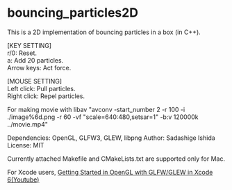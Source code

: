 # bouncing_particles2D
This is a 2D implementation of bouncing particles in a box (in C++).


[KEY SETTING]  
r/0: Reset.  
a: Add 20 particles.  
Arrow keys: Act force.

[MOUSE SETTING]  
Left click: Pull particles.  
Right click: Repel particles.

For making movie with libav
"avconv -start_number 2 -r 100 -i ./image%6d.png -r 60 -vf "scale=640:480,setsar=1" -b:v 120000k ../movie.mp4"


Dependencies: OpenGL, GLFW3, GLEW, libpng
Author: Sadashige Ishida  
License: MIT  

Currently attached Makefile and CMakeLists.txt are supported only for Mac.  
<!-- The library was tested on Mac OS X 10.11.6 -->
For Xcode users,   [Getting Started in OpenGL with GLFW/GLEW in Xcode 6(Youtube)][1]

[1]:https://www.youtube.com/watch?v=lTmM3Y8SMOM
